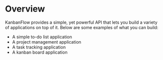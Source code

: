 # Overview

KanbanFlow provides a simple, yet powerful API that lets you build a variety of
applications on top of it. Below are some examples of what you can build:

- A simple to-do list application
- A project management application
- A task tracking application
- A kanban board application
